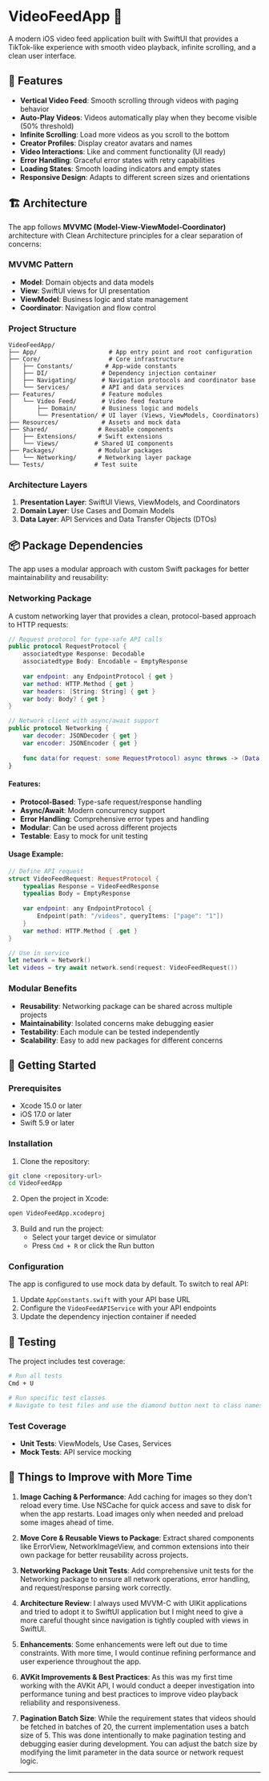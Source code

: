 # VideoFeedApp 📱

A modern iOS video feed application built with SwiftUI that provides a TikTok-like experience with smooth video playback, infinite scrolling, and a clean user interface.

## 🎯 Features

- **Vertical Video Feed**: Smooth scrolling through videos with paging behavior
- **Auto-Play Videos**: Videos automatically play when they become visible (50% threshold)
- **Infinite Scrolling**: Load more videos as you scroll to the bottom
- **Creator Profiles**: Display creator avatars and names
- **Video Interactions**: Like and comment functionality (UI ready)
- **Error Handling**: Graceful error states with retry capabilities
- **Loading States**: Smooth loading indicators and empty states
- **Responsive Design**: Adapts to different screen sizes and orientations

## 🏗️ Architecture

The app follows **MVVMC (Model-View-ViewModel-Coordinator)** architecture with Clean Architecture principles for a clear separation of concerns:

### MVVMC Pattern

- **Model**: Domain objects and data models
- **View**: SwiftUI views for UI presentation
- **ViewModel**: Business logic and state management
- **Coordinator**: Navigation and flow control

### Project Structure

```
VideoFeedApp/
├── App/                    # App entry point and root configuration
├── Core/                   # Core infrastructure
│   ├── Constants/         # App-wide constants
│   ├── DI/               # Dependency injection container
│   ├── Navigating/       # Navigation protocols and coordinator base
│   └── Services/         # API and data services
├── Features/             # Feature modules
│   └── Video Feed/       # Video feed feature
│       ├── Domain/       # Business logic and models
│       └── Presentation/ # UI layer (Views, ViewModels, Coordinators)
├── Resources/            # Assets and mock data
├── Shared/              # Reusable components
│   ├── Extensions/      # Swift extensions
│   └── Views/          # Shared UI components
├── Packages/            # Modular packages
│   └── Networking/      # Networking layer package
└── Tests/              # Test suite
```

### Architecture Layers

1. **Presentation Layer**: SwiftUI Views, ViewModels, and Coordinators
2. **Domain Layer**: Use Cases and Domain Models
3. **Data Layer**: API Services and Data Transfer Objects (DTOs)

## 📦 Package Dependencies

The app uses a modular approach with custom Swift packages for better maintainability and reusability:

### Networking Package

A custom networking layer that provides a clean, protocol-based approach to HTTP requests:

```swift
// Request protocol for type-safe API calls
public protocol RequestProtocol {
    associatedtype Response: Decodable
    associatedtype Body: Encodable = EmptyResponse
    
    var endpoint: any EndpointProtocol { get }
    var method: HTTP.Method { get }
    var headers: [String: String] { get }
    var body: Body? { get }
}

// Network client with async/await support
public protocol Networking {
    var decoder: JSONDecoder { get }
    var encoder: JSONEncoder { get }
    
    func data(for request: some RequestProtocol) async throws -> (Data, URLResponse)
}
```

#### Features:
- **Protocol-Based**: Type-safe request/response handling
- **Async/Await**: Modern concurrency support
- **Error Handling**: Comprehensive error types and handling
- **Modular**: Can be used across different projects
- **Testable**: Easy to mock for unit testing

#### Usage Example:
```swift
// Define API request
struct VideoFeedRequest: RequestProtocol {
    typealias Response = VideoFeedResponse
    typealias Body = EmptyResponse
    
    var endpoint: any EndpointProtocol {
        Endpoint(path: "/videos", queryItems: ["page": "1"])
    }
    var method: HTTP.Method { .get }
}

// Use in service
let network = Network()
let videos = try await network.send(request: VideoFeedRequest())
```

### Modular Benefits

- **Reusability**: Networking package can be shared across multiple projects
- **Maintainability**: Isolated concerns make debugging easier
- **Testability**: Each module can be tested independently
- **Scalability**: Easy to add new packages for different concerns

## 🚀 Getting Started

### Prerequisites

- Xcode 15.0 or later
- iOS 17.0 or later
- Swift 5.9 or later

### Installation

1. Clone the repository:
```bash
git clone <repository-url>
cd VideoFeedApp
```

2. Open the project in Xcode:
```bash
open VideoFeedApp.xcodeproj
```

3. Build and run the project:
   - Select your target device or simulator
   - Press `Cmd + R` or click the Run button

### Configuration

The app is configured to use mock data by default. To switch to real API:

1. Update `AppConstants.swift` with your API base URL
2. Configure the `VideoFeedAPIService` with your API endpoints
3. Update the dependency injection container if needed

## 🧪 Testing

The project includes test coverage:

```bash
# Run all tests
Cmd + U

# Run specific test classes
# Navigate to test files and use the diamond button next to class names
```

### Test Coverage

- **Unit Tests**: ViewModels, Use Cases, Services
- **Mock Tests**: API service mocking


## 🔧 Things to Improve with More Time

1. **Image Caching & Performance**: Add caching for images so they don't reload every time. Use NSCache for quick access and save to disk for when the app restarts. Load images only when needed and preload some images ahead of time.

2. **Move Core & Reusable Views to Package**: Extract shared components like ErrorView, NetworkImageView, and common extensions into their own package for better reusability across projects.

3. **Networking Package Unit Tests**: Add comprehensive unit tests for the Networking package to ensure all network operations, error handling, and request/response parsing work correctly.

4. **Architecture Review**: I always used MVVM-C with UIKit applications and tried to adopt it to SwiftUI application but I might need to give a more careful thought since navigation is tightly coupled with views in SwiftUI.

5. **Enhancements**: Some enhancements were left out due to time constraints. With more time, I would continue refining performance and user experience throughout the app.

5. **AVKit Improvements & Best Practices**: As this was my first time working with the AVKit API, I would conduct a deeper investigation into performance tuning and best practices to improve video playback reliability and responsiveness.

6. **Pagination Batch Size**: While the requirement states that videos should be fetched in batches of 20, the current implementation uses a batch size of 5. This was done intentionally to make pagination testing and debugging easier during development. You can adjust the batch size by modifying the limit parameter in the data source or network request logic.

---
